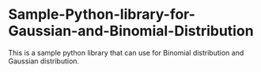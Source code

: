 # Sample-Python-library-for-Gaussian-and-Binomial-Distribution
This is a sample python library that can use for Binomial distribution and Gaussian distribution. 
